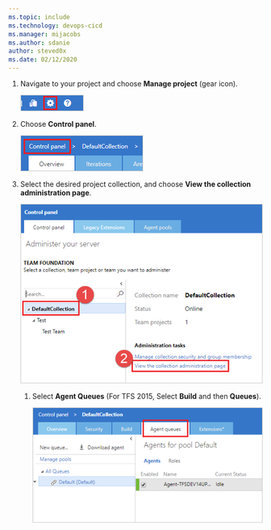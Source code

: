 ```yaml
---
ms.topic: include
ms.technology: devops-cicd
ms.manager: mijacobs
ms.author: sdanie
author: steved0x
ms.date: 02/12/2020
---
```


1. Navigate to your project and choose **Manage project** (gear icon). 

   ![Navigate to your project and choose Manage project, TFS 2015.](../../media/agent-queues-tab/manage-project-2015.png)

1. Choose **Control panel**.

   ![Choose Control panel in TFS 2015.](../../media/agent-queues-tab/control-panel-2015.png)

1. Select the desired project collection, and choose **View the collection administration page**.

      ![Project collection administration, TFS 2015.](../../media/agent-queues-tab/project-collection-admin-tfs-2015.png)

   1. Select **Agent Queues** (For TFS 2015, Select **Build** and then **Queues**).

      ![Select Build, and then Queues.](../../media/agent-queues-tab/agent-queues-tfs-2015.png)


